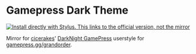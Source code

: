 # Gamepress Dark Theme

[![Install directly with Stylus. This links to the official version, not the mirror](https://img.shields.io/badge/Install%20%20with-Stylus-00adad.svg?style=for-the-badge&logo=stylus)](https://github.com/ZykeDev/gamepress-darktheme/raw/main/FGOGamepressDark.user.css)

Mirror for [cicerakes](https://github.com/cicerakes)' [DarkNight GamePress](https://github.com/cicerakes/DarkNight-GamePress/) userstyle for [gamepress.gg/grandorder](https://gamepress.gg/grandorder/).
